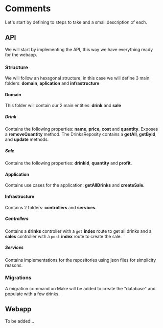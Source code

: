 # Comments
Let's start by defining to steps to take and a small description of each.

## API
We will start by implementing the API, this way we have everything ready for the webapp.

### Structure
We will follow an hexagonal structure, in this case we will define 3 main folders:
__domain__, __aplication__ and __infrastructure__

#### Domain
This folder will contain our 2 main entities: __drink__ and __sale__

##### Drink
Contains the following properties: __name__, __price__, __cost__  and __quantity__. Exposes a __removeQuantity__ method.
The DrinksReposity contains a __getAll__, __getById__, and __update__ methods.

##### Sale
Contains the following properties: __drinkId__, __quantity__ and __profit__.

#### Application
Contains use cases for the application: __getAllDrinks__ and __createSale__.

#### Infrastructure
Contains 2 folders: __controllers__ and __services__.

##### Controllers
Contains a __drinks__ controller with a `get` __index__ route to get all drinks and a __sales__ controller with a `post` __index__ route to create the sale.

##### Services
Contains implementations for the repositories using json files for simplicity reasons.

### Migrations
A migration command un Make will be added to create the "database" and populate with a few drinks.

## Webapp
To be added...
